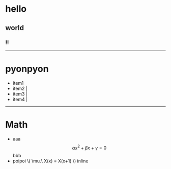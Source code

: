 # hello
## world
### !!

---

# pyonpyon

- item1
- item2 |
- item3 |
- item4 |

---

# Math

* aaa $$ \alpha x^2 + \beta x + \gamma = 0 $$ bbb
* poipoi \\( \mu.\ X(x) = X(x+1) \\) inline
